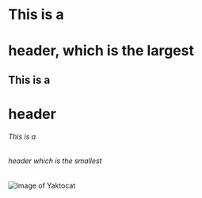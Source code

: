 # This is a <h1> header, which is the largest
## This is a <h1> header
###### This is a <h6> header which is the smallest
![Image of Yaktocat](https://octodex.github.com/images/yaktocat.png)
